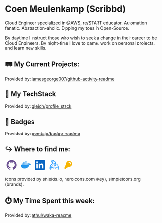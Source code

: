 # Coen Meulenkamp (Scribbd)

Cloud Engineer specialized in @AWS, re/START educator. Automation fanatic. Abstraction-aholic. Dipping my toes in Open-Source.

By daytime I instruct those who wish to seek a change in their career to be Cloud Engineers. By night-time I love to game, work on personal projects, and learn new skills.

## 🛤️ My Current Projects:
<!--START_SECTION:activity-->
<!--END_SECTION:activity-->

Provided by: [jamesgeorge007/github-activity-readme](https://github.com/jamesgeorge007/github-activity-readme)

## 🥞 My TechStack
<!-- START OF PROFILE STACK, DO NOT REMOVE -->
<!-- END OF PROFILE STACK, DO NOT REMOVE -->

Provided by: [gleich/profile_stack](https://github.com/gleich/profile_stack)

## 📛 Badges
<!--START_SECTION:badges-->
<!--END_SECTION:badges-->

Provided by: [pemtajo/badge-readme](https://github.com/pemtajo/badge-readme)

## ↪️ Where to find me:
<html>
<style>svg { width:32px; padding:5px}</style>
<a href="https://github.com/Scribbd"><svg role="img" viewBox="0 0 24 24" xmlns="http://www.w3.org/2000/svg"><title>GitHub</title><path fill="#6e5494" d="M12 .297c-6.63 0-12 5.373-12 12 0 5.303 3.438 9.8 8.205 11.385.6.113.82-.258.82-.577 0-.285-.01-1.04-.015-2.04-3.338.724-4.042-1.61-4.042-1.61C4.422 18.07 3.633 17.7 3.633 17.7c-1.087-.744.084-.729.084-.729 1.205.084 1.838 1.236 1.838 1.236 1.07 1.835 2.809 1.305 3.495.998.108-.776.417-1.305.76-1.605-2.665-.3-5.466-1.332-5.466-5.93 0-1.31.465-2.38 1.235-3.22-.135-.303-.54-1.523.105-3.176 0 0 1.005-.322 3.3 1.23.96-.267 1.98-.399 3-.405 1.02.006 2.04.138 3 .405 2.28-1.552 3.285-1.23 3.285-1.23.645 1.653.24 2.873.12 3.176.765.84 1.23 1.91 1.23 3.22 0 4.61-2.805 5.625-5.475 5.92.42.36.81 1.096.81 2.22 0 1.606-.015 2.896-.015 3.286 0 .315.21.69.825.57C20.565 22.092 24 17.592 24 12.297c0-6.627-5.373-12-12-12"/></svg></a>
<a href="https://hub.docker.com/u/scribbd"><svg role="img" viewBox="0 0 24 24" xmlns="http://www.w3.org/2000/svg"><title>Docker</title><path fill="#2496ED" d="M13.983 11.078h2.119a.186.186 0 00.186-.185V9.006a.186.186 0 00-.186-.186h-2.119a.185.185 0 00-.185.185v1.888c0 .102.083.185.185.185m-2.954-5.43h2.118a.186.186 0 00.186-.186V3.574a.186.186 0 00-.186-.185h-2.118a.185.185 0 00-.185.185v1.888c0 .102.082.185.185.185m0 2.716h2.118a.187.187 0 00.186-.186V6.29a.186.186 0 00-.186-.185h-2.118a.185.185 0 00-.185.185v1.887c0 .102.082.185.185.186m-2.93 0h2.12a.186.186 0 00.184-.186V6.29a.185.185 0 00-.185-.185H8.1a.185.185 0 00-.185.185v1.887c0 .102.083.185.185.186m-2.964 0h2.119a.186.186 0 00.185-.186V6.29a.185.185 0 00-.185-.185H5.136a.186.186 0 00-.186.185v1.887c0 .102.084.185.186.186m5.893 2.715h2.118a.186.186 0 00.186-.185V9.006a.186.186 0 00-.186-.186h-2.118a.185.185 0 00-.185.185v1.888c0 .102.082.185.185.185m-2.93 0h2.12a.185.185 0 00.184-.185V9.006a.185.185 0 00-.184-.186h-2.12a.185.185 0 00-.184.185v1.888c0 .102.083.185.185.185m-2.964 0h2.119a.185.185 0 00.185-.185V9.006a.185.185 0 00-.184-.186h-2.12a.186.186 0 00-.186.186v1.887c0 .102.084.185.186.185m-2.92 0h2.12a.185.185 0 00.184-.185V9.006a.185.185 0 00-.184-.186h-2.12a.185.185 0 00-.184.185v1.888c0 .102.082.185.185.185M23.763 9.89c-.065-.051-.672-.51-1.954-.51-.338.001-.676.03-1.01.087-.248-1.7-1.653-2.53-1.716-2.566l-.344-.199-.226.327c-.284.438-.49.922-.612 1.43-.23.97-.09 1.882.403 2.661-.595.332-1.55.413-1.744.42H.751a.751.751 0 00-.75.748 11.376 11.376 0 00.692 4.062c.545 1.428 1.355 2.48 2.41 3.124 1.18.723 3.1 1.137 5.275 1.137.983.003 1.963-.086 2.93-.266a12.248 12.248 0 003.823-1.389c.98-.567 1.86-1.288 2.61-2.136 1.252-1.418 1.998-2.997 2.553-4.4h.221c1.372 0 2.215-.549 2.68-1.009.309-.293.55-.65.707-1.046l.098-.288Z"/></svg></a>
<a href="https://www.linkedin.com/in/coen-meulenkamp-88767031/"><svg role="img" viewBox="0 0 24 24" xmlns="http://www.w3.org/2000/svg"><title>LinkedIn</title><path fill="#0A66C2" d="M20.447 20.452h-3.554v-5.569c0-1.328-.027-3.037-1.852-3.037-1.853 0-2.136 1.445-2.136 2.939v5.667H9.351V9h3.414v1.561h.046c.477-.9 1.637-1.85 3.37-1.85 3.601 0 4.267 2.37 4.267 5.455v6.286zM5.337 7.433c-1.144 0-2.063-.926-2.063-2.065 0-1.138.92-2.063 2.063-2.063 1.14 0 2.064.925 2.064 2.063 0 1.139-.925 2.065-2.064 2.065zm1.782 13.019H3.555V9h3.564v11.452zM22.225 0H1.771C.792 0 0 .774 0 1.729v20.542C0 23.227.792 24 1.771 24h20.451C23.2 24 24 23.227 24 22.271V1.729C24 .774 23.2 0 22.222 0h.003z"/></svg></a>
<a href="https://keybase.io/scribbd"><svg role="img" viewBox="0 0 24 24" xmlns="http://www.w3.org/2000/svg"><title>Keybase</title><path fill="#33A0FF" d="M10.445 21.372a.953.953 0 1 1-.955-.954c.524 0 .951.43.951.955m5.923-.001a.953.953 0 1 1-.958-.954c.526 0 .954.43.954.955m4.544-9.16l-.156-.204c-.046-.06-.096-.116-.143-.175-.045-.06-.094-.113-.141-.169-.104-.12-.21-.239-.32-.359l-.075-.08-.091-.099-.135-.13c-.015-.019-.032-.035-.05-.054a10.87 10.87 0 0 0-3.955-2.504l-.23-.078.035-.083a4.109 4.109 0 0 0-.12-3.255 4.11 4.11 0 0 0-2.438-2.16c-.656-.216-1.23-.319-1.712-.305-.033-.105-.1-.577.496-1.848L10.662 0l-.287.399c-.33.455-.648.895-.945 1.328a1.857 1.857 0 0 0-1.245-.58L6.79 1.061h-.012c-.033-.003-.07-.003-.104-.003-.99 0-1.81.771-1.87 1.755l-.088 1.402v.003a1.876 1.876 0 0 0 1.755 1.98l1.002.06c-.065.84.073 1.62.405 2.306a11.28 11.28 0 0 0-3.66 2.484C.912 14.392.912 18.052.912 20.995v1.775l1.305-1.387c.266.93.652 1.807 1.145 2.615H5.06a9.197 9.197 0 0 1-1.68-3.848l1.913-2.03-.985 3.09 1.74-1.267c3.075-2.234 6.745-2.75 10.91-1.53 1.806.533 3.56.04 4.474-1.256l.104-.165c.09.498.14.998.14 1.496 0 1.563-.254 3.687-1.38 5.512h1.612c.776-1.563 1.181-3.432 1.181-5.512-.001-2.2-.786-4.421-2.184-6.274zM8.894 6.192c.122-1.002.577-1.949 1.23-2.97a1.36 1.36 0 0 0 1.283.749c.216-.008.604.025 1.233.232a2.706 2.706 0 0 1 1.608 1.425c.322.681.349 1.442.079 2.15a2.69 2.69 0 0 1-.806 1.108l-.408-.502-.002-.003a1.468 1.468 0 0 0-2.06-.205c-.334.27-.514.66-.534 1.058-1.2-.54-1.8-1.643-1.628-3.04zm4.304 5.11l-.52.425a.228.228 0 0 1-.323-.032l-.11-.135a.238.238 0 0 1 .034-.334l.51-.42-1.056-1.299a.307.307 0 0 1 .044-.436.303.303 0 0 1 .435.041l2.963 3.646a.309.309 0 0 1-.168.499.315.315 0 0 1-.31-.104l-.295-.365-1.045.854a.244.244 0 0 1-.154.055.237.237 0 0 1-.186-.09l-.477-.58a.24.24 0 0 1 .035-.335l1.05-.858-.425-.533zM7.752 4.866l-1.196-.075a.463.463 0 0 1-.435-.488l.09-1.4a.462.462 0 0 1 .461-.437h.024l1.401.091a.459.459 0 0 1 .433.488l-.007.101a9.27 9.27 0 0 0-.773 1.72zm12.525 11.482c-.565.805-1.687 1.08-2.924.718-3.886-1.141-7.397-.903-10.469.7l1.636-5.122-5.29 5.609c.098-3.762 2.452-6.967 5.757-8.312.471.373 1.034.66 1.673.841.16.044.322.074.48.102a1.41 1.41 0 0 0 .21 1.408l.075.09c-.172.45-.105.975.221 1.374l.476.582a1.39 1.39 0 0 0 1.079.513c.32 0 .635-.111.886-.314l.285-.232c.174.074.367.113.566.113a1.45 1.45 0 0 0 .928-.326c.623-.51.72-1.435.209-2.06l-1.67-2.057a4.07 4.07 0 0 0 .408-.38c.135.036.27.077.4.12.266.096.533.197.795.314a9.55 9.55 0 0 1 2.77 1.897c.03.03.06.055.086.083l.17.176c.038.039.076.079.11.12.08.085.16.175.24.267l.126.15c.045.053.086.104.13.16l.114.15c.04.05.079.102.117.154.838 1.149.987 2.329.404 3.157v.005zM7.718 4.115l-.835-.05.053-.836.834.051z"/></svg></a>
<a href="https://keybase.io/scribbd/pgp_keys.asc"><svg xmlns="http://www.w3.org/2000/svg" class="h-5 w-5" viewBox="0 0 20 20" fill="#F7B500"><title>Get my Public Keys</title><path fill-rule="evenodd" d="M18 8a6 6 0 01-7.743 5.743L10 14l-1 1-1 1H6v2H2v-4l4.257-4.257A6 6 0 1118 8zm-6-4a1 1 0 100 2 2 2 0 012 2 1 1 0 102 0 4 4 0 00-4-4z" clip-rule="evenodd" /></svg></a>
</html>

Icons provided by shields.io, heroicons.com (key), simpleicons.org (brands).

## ⏱️ My Time Spent this week:
<!--START_SECTION:waka-->
<!--END_SECTION:waka-->

Provided by: [athul/waka-readme](https://github.com/athul/waka-readme)